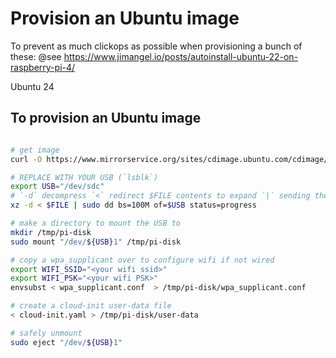 # Provision an Ubuntu image

To prevent as much clickops as possible when provisioning a bunch of these:
@see https://www.jimangel.io/posts/autoinstall-ubuntu-22-on-raspberry-pi-4/

Ubuntu 24

## To provision an Ubuntu image

```bash

# get image
curl -O https://www.mirrorservice.org/sites/cdimage.ubuntu.com/cdimage/noble/daily-preinstalled/current/noble-preinstalled-desktop-arm64+raspi.img.xz

# REPLACE WITH YOUR USB (`lsblk`)
export USB="/dev/sdc"
# `-d` decompress `<` redirect $FILE contents to expand `|` sending the output to `dd` to copy directly to $USB
xz -d < $FILE | sudo dd bs=100M of=$USB status=progress

# make a directory to mount the USB to
mkdir /tmp/pi-disk
sudo mount "/dev/${USB}1" /tmp/pi-disk

# copy a wpa_supplicant over to configure wifi if not wired
export WIFI_SSID="<your wifi ssid>"
export WIFI_PSK="<your wifi PSK>"
envsubst < wpa_supplicant.conf  > /tmp/pi-disk/wpa_supplicant.conf

# create a cloud-init user-data file
< cloud-init.yaml > /tmp/pi-disk/user-data 

# safely unmount 
sudo eject "/dev/${USB}1"

```